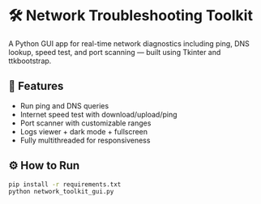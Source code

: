 # 🛠️ Network Troubleshooting Toolkit

A Python GUI app for real-time network diagnostics including ping, DNS lookup, speed test, and port scanning — built using Tkinter and ttkbootstrap.

## 🚀 Features
- Run ping and DNS queries
- Internet speed test with download/upload/ping
- Port scanner with customizable ranges
- Logs viewer + dark mode + fullscreen
- Fully multithreaded for responsiveness

## ⚙️ How to Run
```bash
pip install -r requirements.txt
python network_toolkit_gui.py
